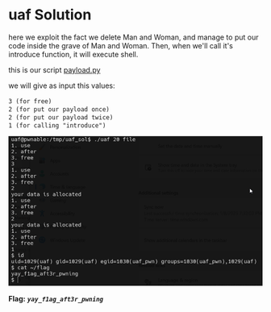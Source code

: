 # uaf Solution

here we exploit the fact we delete Man and Woman, and manage to put our code inside the grave of Man and Woman.
Then, when we'll call it's introduce function, it will execute shell.

this is our script [payload.py](./scripts/uaf/payload.py)

we will give as input this values:
```
3 (for free)
2 (for put our payload once)
2 (for put our payload twice)
1 (for calling "introduce")
```

![image](./images/uaf.png)

**Flag:** ***`yay_f1ag_aft3r_pwning`***
